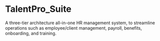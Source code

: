 # TalentPro_Suite
A three-tier architecture all-in-one HR management system, to streamline operations such as employee/client management, payroll, benefits, onboarding, and training.
